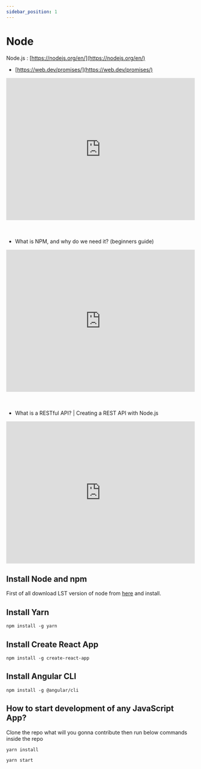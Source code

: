 ```yaml
---
sidebar_position: 1
---
```


# Node

Node.js : [https://nodejs.org/en/](https://nodejs.org/en/) <br/>

- [https://web.dev/promises/](https://web.dev/promises/)

<iframe width="100%" height="380" src="https://www.youtube.com/embed/8aGhZQkoFbQ" frameborder="0" allow="accelerometer; autoplay; encrypted-media; gyroscope; picture-in-picture" allowfullscreen></iframe>
<br/><br/><br/>

- What is NPM, and why do we need it? (beginners guide)

<iframe width="100%" height="380" src="https://www.youtube.com/embed/P3aKRdUyr0s" frameborder="0" allow="accelerometer; autoplay; encrypted-media; gyroscope; picture-in-picture" allowfullscreen></iframe>
<br/><br/><br/>

- What is a RESTful API? | Creating a REST API with Node.js

<iframe width="100%" height="380" src="https://www.youtube.com/embed/0oXYLzuucwE" frameborder="0" allow="accelerometer; autoplay; clipboard-write; encrypted-media; gyroscope; picture-in-picture" allowfullscreen></iframe>

## Install Node and npm

First of all download LST version of node from [here](https://nodejs.org/en/) and install.

## Install Yarn

`npm install -g yarn`

## Install Create React App

`npm install -g create-react-app`

## Install Angular CLI

`npm install -g @angular/cli`

## How to start development of any JavaScript App?

Clone the repo what will you gonna contribute then run below commands inside the repo

`yarn install`

`yarn start`
